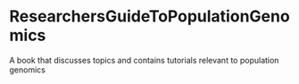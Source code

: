 # ResearchersGuideToPopulationGenomics
A book that discusses topics and contains tutorials relevant to population genomics 
